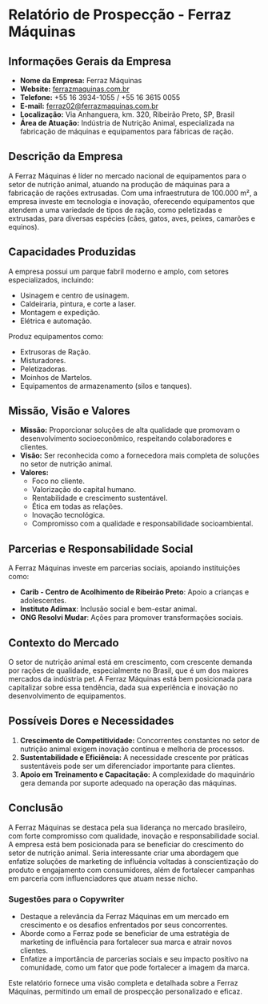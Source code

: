 # Relatório de Prospecção - Ferraz Máquinas

## Informações Gerais da Empresa
- **Nome da Empresa:** Ferraz Máquinas
- **Website:** [ferrazmaquinas.com.br](http://www.ferrazmaquinas.com.br)
- **Telefone:** +55 16 3934-1055 / +55 16 3615 0055
- **E-mail:** ferraz02@ferrazmaquinas.com.br
- **Localização:** Via Anhanguera, km. 320, Ribeirão Preto, SP, Brasil
- **Área de Atuação:** Indústria de Nutrição Animal, especializada na fabricação de máquinas e equipamentos para fábricas de ração.

## Descrição da Empresa
A Ferraz Máquinas é líder no mercado nacional de equipamentos para o setor de nutrição animal, atuando na produção de máquinas para a fabricação de rações extrusadas. Com uma infraestrutura de 100.000 m², a empresa investe em tecnologia e inovação, oferecendo equipamentos que atendem a uma variedade de tipos de ração, como peletizadas e extrusadas, para diversas espécies (cães, gatos, aves, peixes, camarões e equinos).

## Capacidades Produzidas
A empresa possui um parque fabril moderno e amplo, com setores especializados, incluindo:
- Usinagem e centro de usinagem.
- Caldeiraria, pintura, e corte a laser.
- Montagem e expedição.
- Elétrica e automação.

Produz equipamentos como:
- Extrusoras de Ração.
- Misturadores.
- Peletizadoras.
- Moinhos de Martelos.
- Equipamentos de armazenamento (silos e tanques).

## Missão, Visão e Valores
- **Missão:** Proporcionar soluções de alta qualidade que promovam o desenvolvimento socioeconômico, respeitando colaboradores e clientes.
- **Visão:** Ser reconhecida como a fornecedora mais completa de soluções no setor de nutrição animal.
- **Valores:**
  - Foco no cliente.
  - Valorização do capital humano.
  - Rentabilidade e crescimento sustentável.
  - Ética em todas as relações.
  - Inovação tecnológica.
  - Compromisso com a qualidade e responsabilidade socioambiental.

## Parcerias e Responsabilidade Social
A Ferraz Máquinas investe em parcerias sociais, apoiando instituições como:
- **Carib - Centro de Acolhimento de Ribeirão Preto**: Apoio a crianças e adolescentes.
- **Instituto Adimax**: Inclusão social e bem-estar animal.
- **ONG Resolvi Mudar**: Ações para promover transformações sociais.

## Contexto do Mercado
O setor de nutrição animal está em crescimento, com crescente demanda por rações de qualidade, especialmente no Brasil, que é um dos maiores mercados da indústria pet. A Ferraz Máquinas está bem posicionada para capitalizar sobre essa tendência, dada sua experiência e inovação no desenvolvimento de equipamentos.

## Possíveis Dores e Necessidades
1. **Crescimento de Competitividade:** Concorrentes constantes no setor de nutrição animal exigem inovação contínua e melhoria de processos.
2. **Sustentabilidade e Eficiência:** A necessidade crescente por práticas sustentáveis pode ser um diferenciador importante para clientes.
3. **Apoio em Treinamento e Capacitação:** A complexidade do maquinário gera demanda por suporte adequado na operação das máquinas.

## Conclusão
A Ferraz Máquinas se destaca pela sua liderança no mercado brasileiro, com forte compromisso com qualidade, inovação e responsabilidade social. A empresa está bem posicionada para se beneficiar do crescimento do setor de nutrição animal. Seria interessante criar uma abordagem que enfatize soluções de marketing de influência voltadas à conscientização do produto e engajamento com consumidores, além de fortalecer campanhas em parceria com influenciadores que atuam nesse nicho. 

### Sugestões para o Copywriter
- Destaque a relevância da Ferraz Máquinas em um mercado em crescimento e os desafios enfrentados por seus concorrentes.
- Aborde como a Ferraz pode se beneficiar de uma estratégia de marketing de influência para fortalecer sua marca e atrair novos clientes.
- Enfatize a importância de parcerias sociais e seu impacto positivo na comunidade, como um fator que pode fortalecer a imagem da marca.

Este relatório fornece uma visão completa e detalhada sobre a Ferraz Máquinas, permitindo um email de prospecção personalizado e eficaz.
